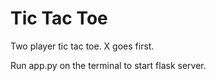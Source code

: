 # Tic Tac Toe
Two player tic tac toe. X goes first.

Run app.py on the terminal to start flask server.
